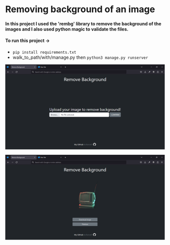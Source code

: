 # Removing background of an image  

#### In this project I used the 'rembg' library to remove the background of the images and I also used python magic to validate the files.  

#### To run this project &rarr;  

* ```pip install requirements.txt```  
* walk_to_path/with/manage.py then ```python3 manage.py runserver```  

![home_page](https://github.com/leollama01/removing-background-image/blob/main/remove_background/static/images/home_page.png?raw=true)  

![no_bg_picture](https://github.com/leollama01/removing-background-image/blob/main/remove_background/static/images/no_bg_picture.png?raw=true)  